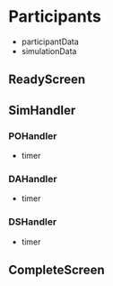 # Participants

- participantData
- simulationData

## ReadyScreen

## SimHandler

### POHandler

- timer

### DAHandler

- timer

### DSHandler

- timer

## CompleteScreen
